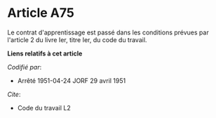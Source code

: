 # Article A75

Le contrat d'apprentissage est passé dans les conditions prévues par l'article 2 du livre Ier, titre Ier, du code du travail.

**Liens relatifs à cet article**

_Codifié par_:

  - Arrêté 1951-04-24 JORF 29 avril 1951

_Cite_:

  - Code du travail L2
